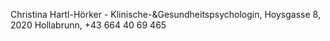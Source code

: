 Christina Hartl-Hörker - Klinische-<span class="ampersand">&amp;</span>Gesundheitspsychologin, Hoysgasse 8, 2020 Hollabrunn, +43 664 40 69 465
